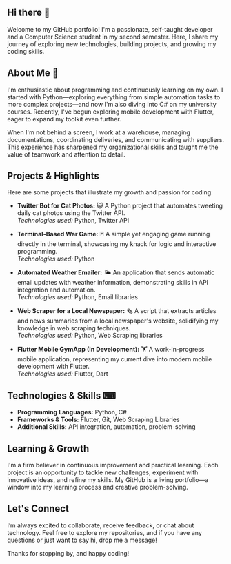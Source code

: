 ## Hi there 👋

Welcome to my GitHub portfolio! I'm a passionate, self-taught developer and a Computer Science student in my second semester. Here, I share my journey of exploring new technologies, building projects, and growing my coding skills.

## About Me  🤔
I'm enthusiastic about programming and continuously learning on my own. I started with Python—exploring everything from simple automation tasks to more complex projects—and now I'm also diving into C# on my university courses. Recently, I've begun exploring mobile development with Flutter, eager to expand my toolkit even further.

When I'm not behind a screen, I work at a warehouse, managing documentations, coordinating deliveries, and communicating with suppliers. This experience has sharpened my organizational skills and taught me the value of teamwork and attention to detail.

## Projects & Highlights
Here are some projects that illustrate my growth and passion for coding:

- **Twitter Bot for Cat Photos:** 😺 
  A Python project that automates tweeting daily cat photos using the Twitter API.  
  *Technologies used:* Python, Twitter API

- **Terminal-Based War Game:**  🃏
  A simple yet engaging game running directly in the terminal, showcasing my knack for logic and interactive programming.  
  *Technologies used:* Python

- **Automated Weather Emailer:**  🌤
  An application that sends automatic email updates with weather information, demonstrating skills in API integration and automation.  
  *Technologies used:* Python, Email libraries

- **Web Scraper for a Local Newspaper:**  🗞
  A script that extracts articles and news summaries from a local newspaper's website, solidifying my knowledge in web scraping techniques.  
  *Technologies used:* Python, Web Scraping libraries

- **Flutter Mobile GymApp (In Development):**  🏋
  A work-in-progress mobile application, representing my current dive into modern mobile development with Flutter.  
  *Technologies used:* Flutter, Dart

## Technologies & Skills  ⌨
- **Programming Languages:** Python, C#
- **Frameworks & Tools:** Flutter, Git, Web Scraping Libraries
- **Additional Skills:** API integration, automation, problem-solving

## Learning & Growth
I'm a firm believer in continuous improvement and practical learning. Each project is an opportunity to tackle new challenges, experiment with innovative ideas, and refine my skills. My GitHub is a living portfolio—a window into my learning process and creative problem-solving.

## Let's Connect
I’m always excited to collaborate, receive feedback, or chat about technology. Feel free to explore my repositories, and if you have any questions or just want to say hi, drop me a message!

Thanks for stopping by, and happy coding!
